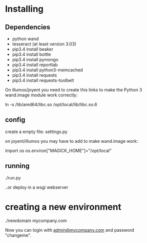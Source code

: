 

Installing
==========

Dependencies
------------

- python wand
- tesseract (at least version 3.03)
- pip3.4 install beaker
- pip3.4 install bottle
- pip3.4 install pymongo
- pip3.4 install reportlab
- pip3.4 install python3-memcached
- pip3.4 install requests
- pip3.4 install requests-toolbelt

On illumos/joyent you need to create this links to make the Python 3 wand.image module work correctly:

ln -s /lib/amd64/libc.so /opt/local/lib/libc.so.6


config
------

create a empty file: settings.py

on joyent/illumos you may have to add to make wand.image work: 

import os
os.environ["MAGICK_HOME"]="/opt/local"


running
-------

./run.py

..or deploy in a wsgi webserver 

creating a new environment
==========================

 ./newdomain mycompany.com

Now you can login with admin@mycompany.com and password "changeme".
